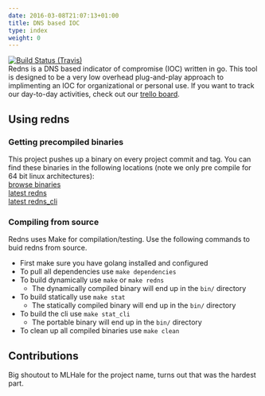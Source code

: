 ```yaml
---
date: 2016-03-08T21:07:13+01:00
title: DNS based IOC
type: index
weight: 0
---
```


[![Build Status (Travis)](https://travis-ci.org/mfaltys/redns.svg?branch=master)](https://travis-ci.org/mfaltys/redns)  
Redns is a DNS based indicator of compromise (IOC) written in go.  This tool is designed to be a very low
overhead plug-and-play approach to implimenting an IOC for organizational or
personal use.  If you want to track our day-to-day activities, check out our
[trello board](https://trello.com/b/5KMHrR6L/project-requirement-clicitation-cybr4580).


## Using redns

### Getting precompiled binaries
This project pushes up a binary on every project commit and tag.
You can find these binaries in the following locations (note we only pre compile
for 64 bit linux architectures):  
[browse binaries](https://cryo.unixvoid.com/bin/redns/)  
[latest redns](https://cryo.unixvoid.com/bin/redns/redns-latest-linux-amd64)  
[latest redns_cli](https://cryo.unixvoid.com/bin/redns/redns_cli-latest-linux-amd64)


### Compiling from source
Redns uses Make for compilation/testing.  Use the following commands to buid redns
from source.

- First make sure you have golang installed and configured
- To pull all dependencies use `make dependencies`
- To build dynamically use `make` or `make redns`
  - The dynamically compiled binary will end up in the `bin/` directory
- To build statically use `make stat`
  - The statically compiled binary will end up in the `bin/` directory
- To build the cli use `make stat_cli`
  - The portable binary will end up in the `bin/` directory
- To clean up all compiled binaries use `make clean`

## Contributions
Big shoutout to MLHale for the project name, turns out that was the hardest part.
